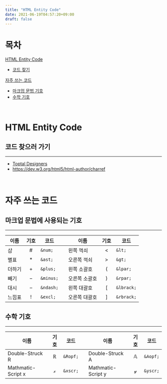 ```yaml
---
title: "HTML Entity Code"
date: 2021-06-19T04:57:20+09:00
draft: false
---
```

# 목차
[HTML Entity Code](#html-entity-code)
* [코드 찾기](#코드-찾으러-가기)

[자주 쓰는 코드](#자주-쓰는-코드)  
* [마크업 문법 기호](#마크업-문법에-사용되는-기호)
* [수학 기호](#수학-기호)  

<br>

# HTML Entity Code


## 코드 찾으러 가기
---
* [Toptal Designers](https://www.toptal.com/designers/htmlarrows/symbols/ "바로가기")  
* <https://dev.w3.org/html5/html-author/charref>  

<br>

# 자주 쓰는 코드
## 마크업 문법에 사용되는 기호
---
| 이름              | 기호              | 코드                  |       | 이름              | 기호              | 코드                  |  
|-------------------|:-----------------:|-----------------------|-       |-------------------|:-----------------:|-----------------------|  
| 샵                | &num;             | ```&num;```           |       | 왼쪽 꺽쇠         | &lt;              | ```&lt;```            |  
| 별표              | &ast;             | ```&ast;```           |       | 오른쪽 꺽쇠       | &gt;              | ```&gt;```            |  
| 더하기            | &plus;            | ```&plus;```          |       | 왼쪽 소괄호       | &lpar;            | ```&lpar;```          | 
| 빼기              | &minus;           | ```&minus;```         |       | 오른쪽 소괄호     | &rpar;            | ```&rpar;```          |  
| 대시              | &ndash;           | ```&ndash;```         |       | 왼쪽 대괄호       | &lbrack;          | ```&lbrack;```        |  
| 느낌표            | &excl;            | ```&excl;```          |       | 오른쪽 대괄호     | &rbrack;          | ```&rbrack;```        |   


## 수학 기호
---
| 이름              | 기호              | 코드                  |       | 이름              | 기호              | 코드                  |  
|-------------------|:-----------------:|-----------------------|-       |-------------------|:-----------------:|-----------------------|  
| Double-Struck R   | &Ropf;            | ```&Ropf;```          |       | Double-Struck A   | &Aopf;            | ```&Aopf;```          |  
| Mathmatic-Script x| &xscr;            | ```&xscr;```          |       | Mathmatic-Script y| &yscr;            | ```&yscr;```          |  

